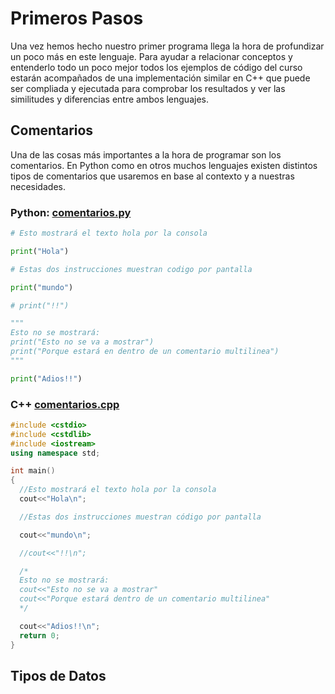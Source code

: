 # Primeros Pasos

Una vez hemos hecho nuestro primer programa llega la hora de profundizar un poco más en este lenguaje. Para ayudar a relacionar conceptos y entenderlo todo un poco mejor todos los ejemplos de código del curso estarán acompañados de una implementación similar en C++ que puede ser compliada y ejecutada para comprobar los resultados y ver las similitudes y diferencias entre ambos lenguajes.

## Comentarios

Una de las cosas más importantes a la hora de programar son los comentarios. En Python como en otros muchos lenguajes existen distintos tipos de comentarios que usaremos en base al contexto y a nuestras necesidades. 

### Python: <a href="/examples/02-comentarios/comentarios.py" download>comentarios.py</a>

```python
# Esto mostrará el texto hola por la consola

print("Hola")

# Estas dos instrucciones muestran codigo por pantalla

print("mundo")

# print("!!")

"""
Esto no se mostrará:
print("Esto no se va a mostrar")
print("Porque estará en dentro de un comentario multilinea")
"""

print("Adios!!")
```

### C++ <a href="/examples/02-comentarios/comentarios.cpp" download>comentarios.cpp</a>

```cpp
#include <cstdio>
#include <cstdlib>
#include <iostream>
using namespace std;

int main()
{
  //Esto mostrará el texto hola por la consola
  cout<<"Hola\n";

  //Estas dos instrucciones muestran código por pantalla

  cout<<"mundo\n";

  //cout<<"!!\n";

  /* 
  Esto no se mostrará:
  cout<<"Esto no se va a mostrar"
  cout<<"Porque estará dentro de un comentario multilinea"
  */

  cout<<"Adios!!\n";
  return 0;
}
```

## Tipos de Datos 